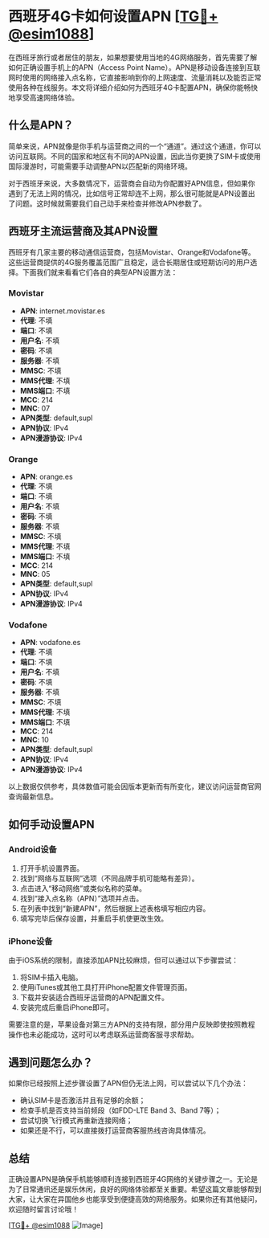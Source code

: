 # 西班牙4G卡如何设置APN [[TG💪+ @esim1088](https://t.me/s/esim1088)]

在西班牙旅行或者居住的朋友，如果想要使用当地的4G网络服务，首先需要了解如何正确设置手机上的APN（Access Point Name）。APN是移动设备连接到互联网时使用的网络接入点名称，它直接影响到你的上网速度、流量消耗以及能否正常使用各种在线服务。本文将详细介绍如何为西班牙4G卡配置APN，确保你能畅快地享受高速网络体验。

## 什么是APN？

简单来说，APN就像是你手机与运营商之间的一个“通道”。通过这个通道，你可以访问互联网。不同的国家和地区有不同的APN设置，因此当你更换了SIM卡或使用国际漫游时，可能需要手动调整APN以匹配新的网络环境。

对于西班牙来说，大多数情况下，运营商会自动为你配置好APN信息，但如果你遇到了无法上网的情况，比如信号正常却连不上网，那么很可能就是APN设置出了问题。这时候就需要我们自己动手来检查并修改APN参数了。

## 西班牙主流运营商及其APN设置

西班牙有几家主要的移动通信运营商，包括Movistar、Orange和Vodafone等。这些运营商提供的4G服务覆盖范围广且稳定，适合长期居住或短期访问的用户选择。下面我们就来看看它们各自的典型APN设置方法：

### Movistar
- **APN**: internet.movistar.es
- **代理**: 不填
- **端口**: 不填
- **用户名**: 不填
- **密码**: 不填
- **服务器**: 不填
- **MMSC**: 不填
- **MMS代理**: 不填
- **MMS端口**: 不填
- **MCC**: 214
- **MNC**: 07
- **APN类型**: default,supl
- **APN协议**: IPv4
- **APN漫游协议**: IPv4

### Orange
- **APN**: orange.es
- **代理**: 不填
- **端口**: 不填
- **用户名**: 不填
- **密码**: 不填
- **服务器**: 不填
- **MMSC**: 不填
- **MMS代理**: 不填
- **MMS端口**: 不填
- **MCC**: 214
- **MNC**: 05
- **APN类型**: default,supl
- **APN协议**: IPv4
- **APN漫游协议**: IPv4

### Vodafone
- **APN**: vodafone.es
- **代理**: 不填
- **端口**: 不填
- **用户名**: 不填
- **密码**: 不填
- **服务器**: 不填
- **MMSC**: 不填
- **MMS代理**: 不填
- **MMS端口**: 不填
- **MCC**: 214
- **MNC**: 10
- **APN类型**: default,supl
- **APN协议**: IPv4
- **APN漫游协议**: IPv4

以上数据仅供参考，具体数值可能会因版本更新而有所变化，建议访问运营商官网查询最新信息。

## 如何手动设置APN

### Android设备
1. 打开手机设置界面。
2. 找到“网络与互联网”选项（不同品牌手机可能略有差异）。
3. 点击进入“移动网络”或类似名称的菜单。
4. 找到“接入点名称（APN）”选项并点击。
5. 在列表中找到“新建APN”，然后根据上述表格填写相应内容。
6. 填写完毕后保存设置，并重启手机使更改生效。

### iPhone设备
由于iOS系统的限制，直接添加APN比较麻烦，但可以通过以下步骤尝试：
1. 将SIM卡插入电脑。
2. 使用iTunes或其他工具打开iPhone配置文件管理页面。
3. 下载并安装适合西班牙运营商的APN配置文件。
4. 安装完成后重启iPhone即可。

需要注意的是，苹果设备对第三方APN的支持有限，部分用户反映即使按照教程操作也未必能成功，这时可以考虑联系运营商客服寻求帮助。

## 遇到问题怎么办？

如果你已经按照上述步骤设置了APN但仍无法上网，可以尝试以下几个办法：
- 确认SIM卡是否激活并且有足够的余额；
- 检查手机是否支持当前频段（如FDD-LTE Band 3、Band 7等）；
- 尝试切换飞行模式再重新连接网络；
- 如果还是不行，可以直接拨打运营商客服热线咨询具体情况。

## 总结

正确设置APN是确保手机能够顺利连接到西班牙4G网络的关键步骤之一。无论是为了日常通讯还是娱乐休闲，良好的网络体验都至关重要。希望这篇文章能够帮到大家，让大家在异国他乡也能享受到便捷高效的网络服务。如果你还有其他疑问，欢迎随时留言讨论哦！

[[TG💪+ @esim1088](https://t.me/s/esim1088) ![Image](https://i.postimg.cc/4NQfJmqS/Snipaste-2025-05-13-00-14-12.png)]